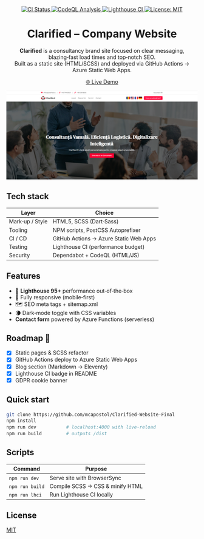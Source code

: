 <!-- Badges -->
<p align="center">
  <a href="https://github.com/mcapostol/Clarified-Website-Final/actions/workflows/ci.yml">
    <img alt="CI Status" src="https://github.com/mcapostol/Clarified-Website-Final/actions/workflows/ci.yml/badge.svg?branch=main&style=flat-square" />
  </a>
  <a href="https://github.com/mcapostol/Clarified-Website-Final/actions/workflows/codeql.yml">
    <img alt="CodeQL Analysis" src="https://github.com/mcapostol/Clarified-Website-Final/actions/workflows/codeql.yml/badge.svg?branch=main&style=flat-square" />
  </a>
  <a href="https://github.com/mcapostol/Clarified-Website-Final/actions/workflows/lighthouse.yml">
    <img alt="Lighthouse CI" src="https://github.com/mcapostol/Clarified-Website-Final/actions/workflows/lighthouse.yml/badge.svg?branch=main&style=flat-square" />
  </a>
  <a href="LICENSE">
    <img alt="License: MIT" src="https://img.shields.io/badge/license-MIT-yellow.svg?style=flat-square" />
  </a>
</p>

<h1 align="center">Clarified – Company Website</h1>
<p align="center">
  <strong>Clarified</strong> is a consultancy brand site focused on clear messaging,<br>
  blazing‑fast load times and top‑notch SEO.<br>
  Built as a static site (HTML/SCSS) and deployed via GitHub Actions → Azure Static Web Apps.
</p>

<!-- Live demo -->
<p align="center">
  <a href="https://clarified.ro/" target="_blank" rel="noopener noreferrer">
    🌐 Live Demo
  </a>
</p>

<!-- Screenshot -->
<p align="center">
  <img src="img/screenshot.png" width="720" alt="Clarified homepage screenshot" />
</p>

## Tech stack

| Layer | Choice |
|-------|--------|
| Mark‑up / Style | HTML5, SCSS (Dart‑Sass) |
| Tooling | NPM scripts, PostCSS Autoprefixer |
| CI / CD | GitHub Actions → Azure Static Web Apps |
| Testing | Lighthouse CI (performance budget) |
| Security | Dependabot + CodeQL (HTML/JS) |

## Features

- 💨 **Lighthouse 95+**  performance out‑of‑the‑box  
- 📱 Fully responsive (mobile‑first)  
- 🗺️ SEO meta tags + sitemap.xml  
- 🌘 Dark‑mode toggle with CSS variables  
- **Contact form** powered by Azure Functions (serverless)

## Roadmap 🚀

- [x] Static pages & SCSS refactor  
- [x] GitHub Actions deploy to Azure Static Web Apps  
- [x] Blog section (Markdown → Eleventy)  
- [x] Lighthouse CI badge in README  
- [x] GDPR cookie banner  

## Quick start

```bash
git clone https://github.com/mcapostol/Clarified-Website-Final
npm install
npm run dev           # localhost:4000 with live‑reload
npm run build         # outputs /dist
```

## Scripts

| Command | Purpose |
|---------|---------|
| `npm run dev` | Serve site with BrowserSync |
| `npm run build` | Compile SCSS → CSS & minify HTML |
| `npm run lhci` | Run Lighthouse CI locally |

## License

[MIT](LICENSE)
